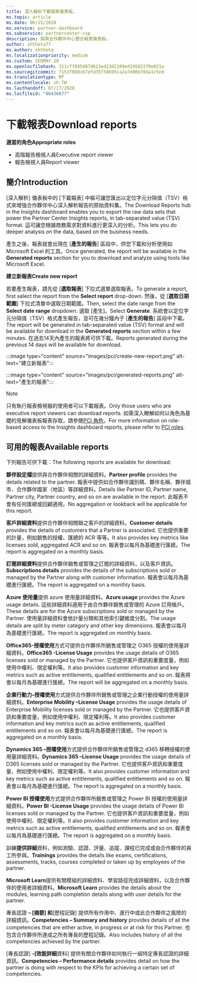 ```yaml
---
title: 深入解析下載報表儀表板。
ms.topic: article
ms.date: 06/15/2020
ms.service: partner-dashboard
ms.subservice: partnercenter-csp
description: 探索合作夥伴中心整合報表儀表板。
author: shthota77
ms.author: shthota
ms.localizationpriority: medium
ms.custom: SEOMAY.20
ms.openlocfilehash: 311cff645487d613ed23d2109ed195822f8e021a
ms.sourcegitcommit: 7153f0b8c67efd35f58695ca2a7e00e70da1c5e9
ms.translationtype: MT
ms.contentlocale: zh-TW
ms.lasthandoff: 07/17/2020
ms.locfileid: "86436677"
---
```

# <a name="download-reports"></a><span data-ttu-id="2b304-103">下載報表</span><span class="sxs-lookup"><span data-stu-id="2b304-103">Download reports</span></span>

<span data-ttu-id="2b304-104">**適當的角色**</span><span class="sxs-lookup"><span data-stu-id="2b304-104">**Appropriate roles**</span></span>
- <span data-ttu-id="2b304-105">高階報告檢視人員</span><span class="sxs-lookup"><span data-stu-id="2b304-105">Executive report viewer</span></span>
- <span data-ttu-id="2b304-106">報告檢視人員</span><span class="sxs-lookup"><span data-stu-id="2b304-106">Report viewer</span></span>

## <a name="introduction"></a><span data-ttu-id="2b304-107">簡介</span><span class="sxs-lookup"><span data-stu-id="2b304-107">Introduction</span></span>

<span data-ttu-id="2b304-108">[深入解析] 儀表板中的 [下載報表] 中樞可讓您匯出以定位字元分隔值（TSV）格式來增強合作夥伴中心深入解析報告的原始資料集。</span><span class="sxs-lookup"><span data-stu-id="2b304-108">The Download Reports hub in the Insights dashboard enables you to export the raw data sets that power the Partner Center Insights reports, in tab-separated value (TSV) format.</span></span> <span data-ttu-id="2b304-109">這可讓您根據商務需求對資料進行更深入的分析。</span><span class="sxs-lookup"><span data-stu-id="2b304-109">This lets you do deeper analysis on the data, based on the business needs.</span></span>

<span data-ttu-id="2b304-110">產生之後，報表就會出現在 [**產生的報告**] 區段中，供您下載和分析使用如 Microsoft Excel 的工具。</span><span class="sxs-lookup"><span data-stu-id="2b304-110">Once generated, the report  will be available in the **Generated reports** section for you to download and analyze using tools like Microsoft Excel.</span></span>

<span data-ttu-id="2b304-111">**建立新報表**</span><span class="sxs-lookup"><span data-stu-id="2b304-111">**Create new report**</span></span>

<span data-ttu-id="2b304-112">若要產生報表，請先從 [**選取報表**] 下拉式選單選取報表。</span><span class="sxs-lookup"><span data-stu-id="2b304-112">To generate a report, first select the report from the **Select report** drop-down.</span></span> <span data-ttu-id="2b304-113">然後，從 [**選取日期範圍**] 下拉式清單中選取日期範圍。</span><span class="sxs-lookup"><span data-stu-id="2b304-113">Then, select the date range from the **Select date range** dropdown.</span></span> <span data-ttu-id="2b304-114">選取 [產生]。</span><span class="sxs-lookup"><span data-stu-id="2b304-114">Select **Generate**.</span></span> <span data-ttu-id="2b304-115">系統會以定位字元分隔值（TSV）格式產生報告，並可在幾分鐘內于 [**產生的報告**] 區段中下載。</span><span class="sxs-lookup"><span data-stu-id="2b304-115">The report will be generated in tab-separated value (TSV) format and will be available for download in the **Generated reports** section within a few minutes.</span></span> <span data-ttu-id="2b304-116">在過去14天內產生的報表將可供下載。</span><span class="sxs-lookup"><span data-stu-id="2b304-116">Reports generated during the previous 14 days will be available for download.</span></span>

:::image type="content" source="images/pci/create-new-report.png" alt-text="建立新報表":::

:::image type="content" source="images/pci/generated-reports.png" alt-text="產生的報表":::

>[!NOTE] 
><span data-ttu-id="2b304-119">只有執行報表檢視器的使用者可以下載報表。</span><span class="sxs-lookup"><span data-stu-id="2b304-119">Only those users who are executive report viewers can download reports.</span></span> <span data-ttu-id="2b304-120">如需深入瞭解如何以角色為基礎的見解儀表板報表存取，請參閱[PCI 角色](pci-roles.md)。</span><span class="sxs-lookup"><span data-stu-id="2b304-120">For more information on role-based access to the Insights dashboard reports, please refer to [PCI roles](pci-roles.md).</span></span> 

## <a name="available-reports"></a><span data-ttu-id="2b304-121">可用的報表</span><span class="sxs-lookup"><span data-stu-id="2b304-121">Available reports</span></span>

<span data-ttu-id="2b304-122">下列報告可供下載：</span><span class="sxs-lookup"><span data-stu-id="2b304-122">The following reports are available for download:</span></span>

<span data-ttu-id="2b304-123">**夥伴設定檔**提供與合作夥伴相關的詳細資料。</span><span class="sxs-lookup"><span data-stu-id="2b304-123">**Partner profile** provides the details related to the partner.</span></span> <span data-ttu-id="2b304-124">報表中提供如合作夥伴識別碼、夥伴名稱、夥伴城市、合作夥伴國家（地區）等詳細資料。</span><span class="sxs-lookup"><span data-stu-id="2b304-124">Details like Partner ID, Partner name, Partner city, Partner country, and so on are available in the report.</span></span> <span data-ttu-id="2b304-125">此報表不會有任何匯總或回顧適用。</span><span class="sxs-lookup"><span data-stu-id="2b304-125">No aggregation or lookback will be applicable for this report.</span></span>

<span data-ttu-id="2b304-126">**客戶詳細資料**提供合作夥伴相關聯之客戶的詳細資料。</span><span class="sxs-lookup"><span data-stu-id="2b304-126">**Customer details** provides the details of customers that a Partner is associated.</span></span> <span data-ttu-id="2b304-127">它也提供重要的計量，例如銷售的授權、匯總的 ACR 等等。</span><span class="sxs-lookup"><span data-stu-id="2b304-127">It also provides key metrics like licenses sold, aggregated ACR and so on.</span></span> <span data-ttu-id="2b304-128">報表會以每月為基礎進行匯總。</span><span class="sxs-lookup"><span data-stu-id="2b304-128">The report is aggregated on a monthly basis.</span></span>

<span data-ttu-id="2b304-129">**訂閱詳細資料**提供合作夥伴銷售或管理之訂閱的詳細資料，以及客戶資訊。</span><span class="sxs-lookup"><span data-stu-id="2b304-129">**Subscriptions details** provides the details of the subscriptions sold or managed by the Partner along with customer information.</span></span> <span data-ttu-id="2b304-130">報表會以每月為基礎進行匯總。</span><span class="sxs-lookup"><span data-stu-id="2b304-130">The report is aggregated on a monthly basis.</span></span>

<span data-ttu-id="2b304-131">**Azure 使用量**提供 azure 使用量詳細資料。</span><span class="sxs-lookup"><span data-stu-id="2b304-131">**Azure usage** provides the Azure usage details.</span></span> <span data-ttu-id="2b304-132">這些詳細資料適用于由合作夥伴銷售或管理的 Azure 訂用帳戶。</span><span class="sxs-lookup"><span data-stu-id="2b304-132">These details are for the Azure subscriptions sold or managed by the Partner.</span></span> <span data-ttu-id="2b304-133">使用量詳細資料會依計量分類和其他索引鍵維度分割。</span><span class="sxs-lookup"><span data-stu-id="2b304-133">The usage details are split by meter category and other key dimensions.</span></span> <span data-ttu-id="2b304-134">報表會以每月為基礎進行匯總。</span><span class="sxs-lookup"><span data-stu-id="2b304-134">The report is aggregated on monthly basis.</span></span>

<span data-ttu-id="2b304-135">**Office365-授權使用**方式可提供合作夥伴所銷售或管理之 O365 授權的使用量詳細資料。</span><span class="sxs-lookup"><span data-stu-id="2b304-135">**Office365 -License Usage** provides the usage details of O365 licenses sold or managed by the Partner.</span></span> <span data-ttu-id="2b304-136">它也提供客戶資訊和重要度量，例如使用中權利、限定權利等。</span><span class="sxs-lookup"><span data-stu-id="2b304-136">It also provides customer information and key metrics such as active entitlements, qualified entitlements and so on.</span></span> <span data-ttu-id="2b304-137">報表將會以每月為基礎進行匯總。</span><span class="sxs-lookup"><span data-stu-id="2b304-137">The report will be aggregated on a monthly basis.</span></span>

<span data-ttu-id="2b304-138">**企業行動力–授權使用**方式提供合作夥伴所銷售或管理之企業行動授權的使用量詳細資料。</span><span class="sxs-lookup"><span data-stu-id="2b304-138">**Enterprise Mobility –License Usage**  provides the usage details of Enterprise Mobility licenses sold or managed by the Partner.</span></span> <span data-ttu-id="2b304-139">它也提供客戶資訊和重要度量，例如使用中權利、限定權利等。</span><span class="sxs-lookup"><span data-stu-id="2b304-139">It also provides customer information and key metrics such as active entitlements, qualified entitlements and so on.</span></span> <span data-ttu-id="2b304-140">報表會以每月為基礎進行匯總。</span><span class="sxs-lookup"><span data-stu-id="2b304-140">The report is aggregated on a monthly basis.</span></span>

<span data-ttu-id="2b304-141">**Dynamics 365 –授權使用**方式提供合作夥伴所銷售或管理之 d365 移轉授權的使用量詳細資料。</span><span class="sxs-lookup"><span data-stu-id="2b304-141">**Dynamics 365 –License Usage** provides the usage details of D365 licenses sold or managed by the Partner.</span></span> <span data-ttu-id="2b304-142">它也提供客戶資訊和重要度量，例如使用中權利、限定權利等。</span><span class="sxs-lookup"><span data-stu-id="2b304-142">It also provides customer information and key metrics such as active entitlements, qualified entitlements and so on.</span></span> <span data-ttu-id="2b304-143">報表會以每月為基礎進行匯總。</span><span class="sxs-lookup"><span data-stu-id="2b304-143">The report is aggregated on a monthly basis.</span></span>

<span data-ttu-id="2b304-144">**Power BI 授權使用**方式提供合作夥伴所銷售或管理之 Power BI 授權的使用量詳細資料。</span><span class="sxs-lookup"><span data-stu-id="2b304-144">**Power BI -License Usage** provides the usage details of Power BI licenses sold or managed by the Partner.</span></span> <span data-ttu-id="2b304-145">它也提供客戶資訊和重要度量，例如使用中權利、限定權利等。</span><span class="sxs-lookup"><span data-stu-id="2b304-145">It also provides customer information and key metrics such as active entitlements, qualified entitlements and so on.</span></span> <span data-ttu-id="2b304-146">報表會以每月為基礎進行匯總。</span><span class="sxs-lookup"><span data-stu-id="2b304-146">The report is aggregated on a monthly basis.</span></span>

<span data-ttu-id="2b304-147">訓練**提供詳細**資料，例如測驗、認證、評量、追蹤、課程已完成或由合作夥伴的員工所參與。</span><span class="sxs-lookup"><span data-stu-id="2b304-147">**Trainings** provides the details like exams, certifications, assessments, tracks, courses completed or taken up by employees of the partner.</span></span>

<span data-ttu-id="2b304-148">**Microsoft Learn**提供有關模組的詳細資料、學習路徑完成詳細資料，以及合作夥伴的使用者詳細資料。</span><span class="sxs-lookup"><span data-stu-id="2b304-148">**Microsoft Learn** provides the details about the modules, learning path completion details along with user details for the partner.</span></span>

<span data-ttu-id="2b304-149">專長認證 **– [摘要] 和**[歷程記錄] 提供所有作用中、進行中或此合作夥伴之風險的詳細資訊。</span><span class="sxs-lookup"><span data-stu-id="2b304-149">**Competencies – Summary and history** provides details of all the competencies that are either active, in progress or at risk for this Partner.</span></span> <span data-ttu-id="2b304-150">也包含合作夥伴所達成之所有專長的歷程記錄。</span><span class="sxs-lookup"><span data-stu-id="2b304-150">Also includes history of all the competencies achieved by the partner.</span></span>

<span data-ttu-id="2b304-151">[專長認證] **-[效能詳細**資料] 提供有關合作夥伴如何執行一組特定專長認證的詳細資訊。</span><span class="sxs-lookup"><span data-stu-id="2b304-151">**Competencies – Performance details** provides detail on how the partner is doing with respect to the KPIs for achieving a certain set of competencies.</span></span>

